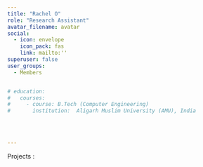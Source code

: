 ```yaml
---
title: "Rachel O"
role: "Research Assistant"
avatar_filename: avatar
social:
  - icon: envelope
    icon_pack: fas
    link: mailto:''
superuser: false
user_groups:
  - Members


# education:
#   courses:
#     - course: B.Tech (Computer Engineering)
#       institution:  Aligarh Muslim University (AMU), India
    

  

--- 
```






Projects  : 
<!-- <a href='http://localhost:1313/project/data-homebase/'  >Data Homebase </a> -->
</br>
